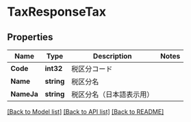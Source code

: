 # TaxResponseTax

## Properties

Name | Type | Description | Notes
------------ | ------------- | ------------- | -------------
**Code** | **int32** | 税区分コード | 
**Name** | **string** | 税区分名 | 
**NameJa** | **string** | 税区分名（日本語表示用） | 

[[Back to Model list]](../README.md#documentation-for-models) [[Back to API list]](../README.md#documentation-for-api-endpoints) [[Back to README]](../README.md)


